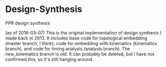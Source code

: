 # Design-Synthesis
PPR design synthesis

(as of 2016-03-07)
This is the original implementation of design synthesis I made back in 2013.  It includes base code for topological embedding (master branch, I think), code for embedding with kinematics (kinematics branch), and code for timing analysis (analysis branch).  The new_kinematics branch is old.  It can probably be deleted, but I have not confirmed this, so it's still hanging around.


